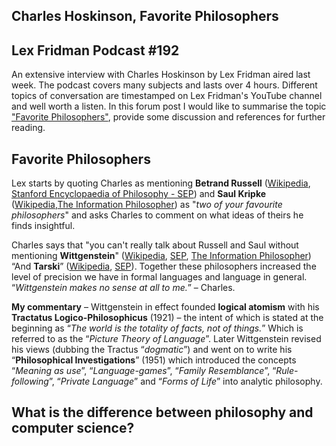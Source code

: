 ## Charles Hoskinson, Favorite Philosophers
## Lex Fridman Podcast #192

An extensive interview with Charles Hoskinson by Lex Fridman aired last week. The podcast covers many subjects and lasts over 4 hours. Different topics of conversation are timestamped on Lex Fridman's YouTube channel and well worth a listen.
In this forum post I would like to summarise the topic ["Favorite Philosophers"](https://youtu.be/FKh8hjJNhWc?t=434), provide some discussion and references for further reading.

## Favorite Philosophers

Lex starts by quoting Charles as mentioning **Betrand Russell**  ([Wikipedia](https://en.wikipedia.org/wiki/Bertrand_Russell), [Stanford Encyclopaedia of Philosophy - SEP](https://plato.stanford.edu/entries/russell/)) and **Saul Kripke** ([Wikipedia](https://en.wikipedia.org/wiki/Saul_Kripke),[The Information Philosopher](https://www.informationphilosopher.com/solutions/philosophers/kripke/)) as "*two of your favourite philosophers*" and asks Charles to comment on what ideas of theirs he finds insightful.

Charles says that "you can't really talk about Russell and Saul without mentioning **Wittgenstein**" ([Wikipedia](https://en.wikipedia.org/wiki/Ludwig_Wittgenstein), [SEP](https://plato.stanford.edu/entries/wittgenstein/), [The Information Philosopher](https://www.informationphilosopher.com/solutions/philosophers/wittgenstein/))
“And **Tarski**” ([Wikipedia]( https://en.wikipedia.org/wiki/Alfred_Tarski), [SEP]( https://plato.stanford.edu/entries/tarski/)). Together these philosophers increased the level of precision we have in formal languages and language in general. “*Wittgenstein makes no sense at all to me.*” – Charles.

**My commentary** – Wittgenstein in effect founded **logical atomism** with his **Tractatus Logico-Philosophicus** (1921) – the intent of which is stated at the beginning as “*The world is the totality of facts, not of things.*” Which is referred to as the “*Picture Theory of Language*”. Later Wittgenstein revised his views (dubbing the Tractus “*dogmatic*”) and went on to write his “**Philosophical Investigations**” (1951) which introduced the concepts “*Meaning as use*”, “*Language-games*”, “*Family Resemblance*”, “*Rule-following*”, “*Private Language*” and “*Forms of Life*” into analytic philosophy.


## What is the difference between philosophy and computer science?

